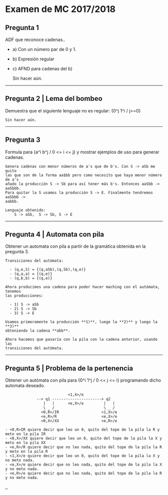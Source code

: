 # Examen de MC 2017/2018

## Pregunta 1
ADF que reconoce cadenas..

  - a) Con un número par de 0 y 1.
  - b) Expresión regular
  - c) AFND para cadenas del b)

    Sin hacer aún.

* * * * * * * * * * * * * * * * * * * * * * * * * * * * * * * * * * * * * * * *

## Pregunta 2 | Lema del bombeo
Demuestra que el siguiente lenguaje no es regular: {0^j 1^i / j>=0}

    Sin hacer aún.

* * * * * * * * * * * * * * * * * * * * * * * * * * * * * * * * * * * * * * * *

## Pregunta 3
Formula para {a^i b^j / 0 <= i <= j} y mostrar ejemplos de uso para generar
cadenas.

    Genera cadenas con menor números de a's que de b's. Con S -> aSb me quito
    las que son de la forma aa$bb pero como necesito que haya menor número de a's
    añado la producción S -> Sb para así tener más b's. Entonces aaSbb -> aaSbbb.
    Para quitar la S usamos la producción S -> E. Finalmente tendremos aaSbbb ->
    aabbb.

    Lenguaje obtenido:
        S -> aSb,  S -> Sb, S -> E

* * * * * * * * * * * * * * * * * * * * * * * * * * * * * * * * * * * * * * * *


## Pregunta 4 | Automata con pila
Obtener un automata con pila a partir de la gramática obtenida en la pregunta 3.

    Transiciones del autómata:

      - (q,e,S) = {(q,aSb),(q,Sb),(q,e)}
      - (q,a,a) = {(q,e)}
      - (q,b,b) = {(q,e)}

    Ahora producimos una cadena para poder hacer maching con el autómata, tenemos
    las producciones:

      - 1) S -> aSb
      - 2) S -> Sb
      - 3) S -> E

    Usamos primeramente la producción **1)**, luego la **2)** y luego la **3)**
    obteniendo la cadena **abb**.

    Ahora hacemos que pasaría con la pila con la cadena anterior, usando las
    transiciones del autómata.

* * * * * * * * * * * * * * * * * * * * * * * * * * * * * * * * * * * * * * * *

## Pregunta 5 | Problema de la pertenencia
Obtener un autómata con pila para {0^i 1^j / 0 <= j <= i} programando dicho
automata deseado.

                                <1,X>/e
                  --> q1 ----------------------> q2
                     |   |      <e,X>/e         |   |
                     \ _ /                      \ _ /
                    <0,R>/IR                   <1,X>/e
                    <e,R>/R                    <e,X>/e
                    <0,X>/XX                   <e,R>/e

    - <0,R>IR quiere decir que leo un 0, quito del tope de la pila la R y meto en la pila IR
    - <0,X>/XX quiere decir que leo un 0, quito del tope de la pila la X y meto en la pila XX
    - <e,R>/R quiere decir que no leo nada, quito del tope de la pila la R y meto en la pila R
    - <1,X>/e quiere decir que leo un 0, quito del tope de la pila la X y no meto nada.
    - <e,X>/e quiere decir que no leo nada, quito del tope de la pila la X y no meto nada.
    - <e,R>/e quiere decir que no leo nada, quito del tope de la pila la R y no meto nada.






















,,

